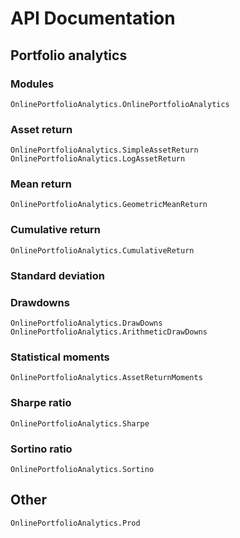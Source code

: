 # API Documentation

## Portfolio analytics

### Modules

```@docs
OnlinePortfolioAnalytics.OnlinePortfolioAnalytics
```

### Asset return

```@docs
OnlinePortfolioAnalytics.SimpleAssetReturn
OnlinePortfolioAnalytics.LogAssetReturn
```

### Mean return

```@docs
OnlinePortfolioAnalytics.GeometricMeanReturn
```

### Cumulative return

```@docs
OnlinePortfolioAnalytics.CumulativeReturn
```

### Standard deviation


### Drawdowns

```@docs
OnlinePortfolioAnalytics.DrawDowns
OnlinePortfolioAnalytics.ArithmeticDrawDowns
```

### Statistical moments

```@docs
OnlinePortfolioAnalytics.AssetReturnMoments
```

### Sharpe ratio

```@docs
OnlinePortfolioAnalytics.Sharpe
```

### Sortino ratio

```@docs
OnlinePortfolioAnalytics.Sortino
```

## Other

```@docs
OnlinePortfolioAnalytics.Prod
```
